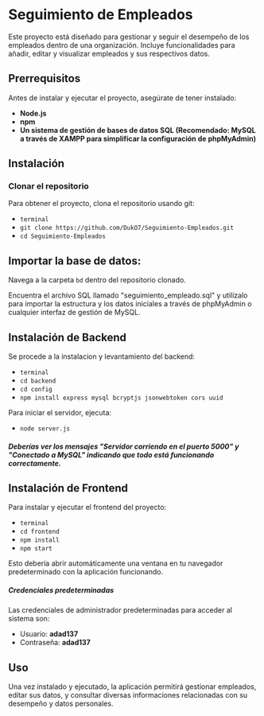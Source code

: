 # Seguimiento de Empleados

Este proyecto está diseñado para gestionar y seguir el desempeño de los empleados dentro de una organización. Incluye funcionalidades para añadir, editar y visualizar empleados y sus respectivos datos.

## Prerrequisitos

Antes de instalar y ejecutar el proyecto, asegúrate de tener instalado:

- **Node.js**
- **npm**
- **Un sistema de gestión de bases de datos SQL (Recomendado: MySQL a través de XAMPP para simplificar la configuración de phpMyAdmin)**

## Instalación

### Clonar el repositorio

Para obtener el proyecto, clona el repositorio usando git:

- `terminal`
- `git clone https://github.com/DukO7/Seguimiento-Empleados.git`
- `cd Seguimiento-Empleados`

## Importar la base de datos:

Navega a la carpeta `bd` dentro del repositorio clonado.

Encuentra el archivo SQL llamado "seguimiento_empleado.sql" y utilízalo para importar la estructura y los datos iniciales a través de phpMyAdmin o cualquier interfaz de gestión de MySQL.


## Instalación de Backend

Se procede a la instalacion y levantamiento del backend:

- `terminal`
- `cd backend`
- `cd config`
- `npm install express mysql bcryptjs jsonwebtoken cors uuid`
  
Para iniciar el servidor, ejecuta:

- `node server.js`


##### Deberías ver los mensajes "Servidor corriendo en el puerto 5000" y "Conectado a MySQL" indicando que todo está funcionando correctamente.

## Instalación de Frontend

Para instalar y ejecutar el frontend del proyecto:

- `terminal`
- `cd frontend`
- `npm install`
- `npm start`

Esto debería abrir automáticamente una ventana en tu navegador predeterminado con la aplicación funcionando.


##### Credenciales predeterminadas

Las credenciales de administrador predeterminadas para acceder al sistema son:

- Usuario: **adad137**
- Contraseña: **adad137**


## Uso
Una vez instalado y ejecutado, la aplicación permitirá gestionar empleados, editar sus datos, y consultar diversas informaciones relacionadas con su desempeño y datos personales.
